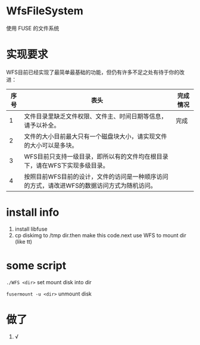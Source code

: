 # WfsFileSystem

使用 FUSE 的文件系统

# 实现要求
WFS目前已经实现了最简单最基础的功能，但仍有许多不足之处有待于你的改进：

|  序号   | 表头  | 完成情况 |
|  ----  | ----  |----|
| 1  | 文件目录里缺乏文件权限、文件主、时间日期等信息，请予以补全。 | 完成 |
| 2  | 文件的大小目前最大只有一个磁盘块大小，请实现文件的大小可以是多块。 | |
| 3  | WFS目前只支持一级目录，即所以有的文件均在根目录下，请在WFS下实现多级目录。 | |
| 4  | 按照目前WFS目前的设计，文件的访问是一种顺序访问的方式，请改进WFS的数据访问方式为随机访问。 | |


# install info
1. install libfuse
2. cp diskimg to /tmp dir.then make this code.next use WFS to mount dir (like tt)  

# some script

`./WFS <dir>` set mount disk into dir

`fusermount -u <dir>` unmount disk

# 做了
1. √


